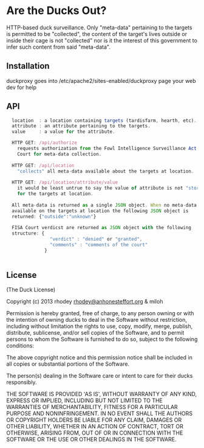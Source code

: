 Are the Ducks Out?
==========
  
HTTP-based duck surveillance. Only "meta-data" pertaining to the targets
is permitted to be "collected", the content of the target's lives outside
or inside their cage is not "collected" nor is it the interest of this
government to infer such content from said "meta-data".  
  
  
## Installation
duckproxy goes into /etc/apache2/sites-enabled/duckproxy 
page your web dev for help

## API
  
```javascript
  location  : a location containing targets (tardisfarm, hearth, etc).
  attribute : an attribute pertaining to the targets.
  value     : a value for the attribute.

  HTTP GET: /api/authorize
    requests authorization from the Fowl Intelligence Surveillance Act (FISA)
    Court for meta-data collection.
  
  HTTP GET: /api/location
    "collects" all meta-data available about the targets at location.
    
  HTTP GET: /api/location/attribute/value
    it would be least untrue to say the value of attribute is not "stored"
    for the targets at location.
  
  All meta-data is returned as a single JSON object. When no meta-data is
  available on the targets at location the following JSON object is
  returned: {"outside":"unknown"}
  
  FISA Court verdicst are returned as JSON object with the following
  structure: {
                "verdict" : "denied" or "granted",
                "comments" : "comments of the court"
              }
  
```
  
## License  

(The Duck License)  

Copyright (c) 2013 rhodey rhodey@anhonesteffort.org & miloh  

Permission is hereby granted, free of charge, to any person owning or
with the intention of owning ducks to deal in the Software without
restriction, including without limitation the rights to use, copy, modify,
merge, publish, distribute, sublicense, and/or sell copies of the
Software, and to permit persons to whom the Software is furnished to do
so, subject to the following conditions:

The above copyright notice and this permission notice shall be included
in all copies or substantial portions of the Software.

The person(s) dealing in the Software care or intent to care for their
ducks responsibly.

THE SOFTWARE IS PROVIDED 'AS IS', WITHOUT WARRANTY OF ANY KIND, EXPRESS
OR IMPLIED, INCLUDING BUT NOT LIMITED TO THE WARRANTIES OF MERCHANTABILITY,
FITNESS FOR A PARTICULAR PURPOSE AND NONINFRINGEMENT. IN NO EVENT SHALL
THE AUTHORS OR COPYRIGHT HOLDERS BE LIABLE FOR ANY CLAIM, DAMAGES OR OTHER
LIABILITY, WHETHER IN AN ACTION OF CONTRACT, TORT OR OTHERWISE, ARISING
FROM, OUT OF OR IN CONNECTION WITH THE SOFTWARE OR THE USE OR OTHER
DEALINGS IN THE SOFTWARE.

